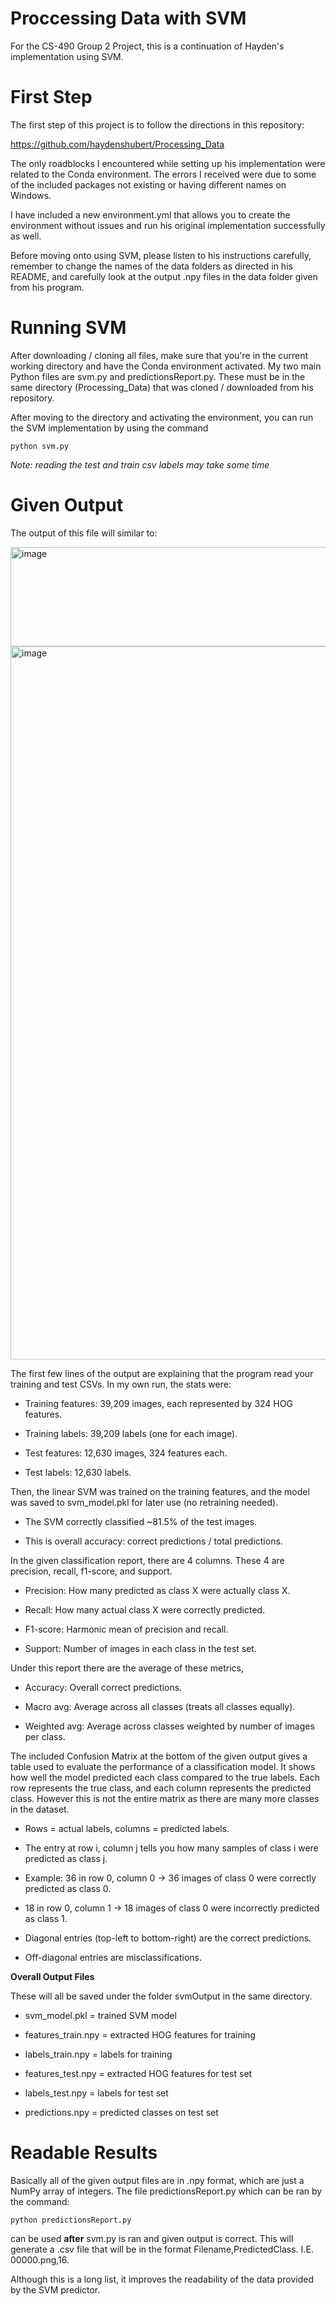 # Proccessing Data with SVM
For the CS-490 Group 2 Project, this is a continuation of Hayden's implementation using SVM.

# First Step
The first step of this project is to follow the directions in this repository:

https://github.com/haydenshubert/Processing_Data

The only roadblocks I encountered while setting up his implementation were related to the Conda environment. The errors I received were due to some of the included packages not existing or having different names on Windows.

I have included a new environment.yml that allows you to create the environment without issues and run his original implementation successfully as well.

Before moving onto using SVM, please listen to his instructions carefully, remember to change the names of the data folders as directed in his README, and carefully look at the output .npy files in the data folder given from his program.

# Running SVM
After downloading / cloning all files, make sure that you're in the current working directory and have the Conda environment activated. My two main Python files are svm.py and predictionsReport.py. These must be in the same directory (Processing_Data)  that was cloned / downloaded from his repository. 

After moving to the directory and activating the environment, you can run the SVM implementation by using the command

`python svm.py`

*Note: reading the test and train csv labels may take some time*

# Given Output

The output of this file will similar to:

<img width="1023" height="159" alt="image" src="https://github.com/user-attachments/assets/7f04dc94-43a9-4a88-a63d-495294ec9219" />

<img width="527" height="1141" alt="image" src="https://github.com/user-attachments/assets/7ac54569-a9db-42f6-aa58-96f478f03f8b" />


The first few lines of the output are explaining that the program read your training and test CSVs.
In my own run, the stats were:

- Training features: 39,209 images, each represented by 324 HOG features.

- Training labels: 39,209 labels (one for each image).

- Test features: 12,630 images, 324 features each.

- Test labels: 12,630 labels.

Then, the linear SVM was trained on the training features, and the model was saved to svm_model.pkl for later use (no retraining needed).

- The SVM correctly classified ~81.5% of the test images.

- This is overall accuracy: correct predictions / total predictions.

In the given classification report, there are 4 columns. These 4 are precision, recall, f1-score, and support.

- Precision: How many predicted as class X were actually class X.

- Recall: How many actual class X were correctly predicted.

- F1-score: Harmonic mean of precision and recall.

- Support: Number of images in each class in the test set.

Under this report there are the average of these metrics,

- Accuracy: Overall correct predictions.

- Macro avg: Average across all classes (treats all classes equally).

- Weighted avg: Average across classes weighted by number of images per class.

The included Confusion Matrix at the bottom of the given output gives a table used to evaluate the performance of a classification model. It shows how well the model predicted each class compared to the true labels. Each row represents the true class, and each column represents the predicted class. However this is not the entire matrix as there are many more classes in the dataset.

- Rows = actual labels, columns = predicted labels.

- The entry at row i, column j tells you how many samples of class i were predicted as class j.

- Example: 36 in row 0, column 0 → 36 images of class 0 were correctly predicted as class 0.

- 18 in row 0, column 1 → 18 images of class 0 were incorrectly predicted as class 1.

- Diagonal entries (top-left to bottom-right) are the correct predictions.

- Off-diagonal entries are misclassifications.

**Overall Output Files**

These will all be saved under the folder svmOutput in the same directory.

- svm_model.pkl = trained SVM model

- features_train.npy = extracted HOG features for training

- labels_train.npy = labels for training

- features_test.npy = extracted HOG features for test set

- labels_test.npy = labels for test set

- predictions.npy = predicted classes on test set
  
# Readable Results

Basically all of the given output files are in .npy format, which are just a NumPy array of integers. The file predictionsReport.py which can be ran by the command:

`python predictionsReport.py`

can be used **after** svm.py is ran and given output is correct. This will generate a .csv file that will be in the format Filename,PredictedClass. I.E. 00000.png,16.

Although this is a long list, it improves the readability of the data provided by the SVM predictor.

